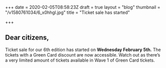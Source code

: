 +++
date = 2020-02-05T08:58:23Z
draft = true
layout = "blog"
thumbnail = "/v1580761034/6_x0hhgl.jpg"
title = "Ticket sale has started"

+++
## Dear citizens,

Ticket sale for our 6th edition has started on **Wednesday February 5th.** The tickets with a Green Card discount are now accessible. Watch out as there’s a very limited amount of tickets available in Wave 1 of Green Card tickets.